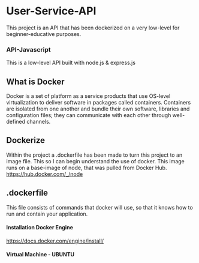 # User-Service-API

This project is an API that has been dockerized on a very low-level for beginner-educative purposes.

### API-Javascript
This is a low-level API built with node.js & express.js

## What is Docker
Docker is a set of platform as a service products that use OS-level virtualization to deliver software in packages called containers. Containers are isolated from one another and bundle their own software, libraries and configuration files; they can communicate with each other through well-defined channels.

## Dockerize 
Within the project a .dockerfile has been made to turn this project to an image file. This so I can begin understand the use of docker.
This image runs on a base-image of node, that was pulled from Docker Hub.
https://hub.docker.com/_/node

## .dockerfile
This file consists of commands that docker will use, so that it knows how to run and contain your application.

#### Installation Docker Engine
https://docs.docker.com/engine/install/
#### Virtual Machine - UBUNTU